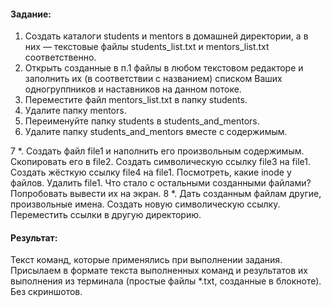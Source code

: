 #### Задание:

1. Создать каталоги students и mentors в домашней директории, а в них — текстовые файлы students_list.txt и mentors_list.txt соответственно.
2. Открыть созданные в п.1 файлы в любом текстовом редакторе и заполнить их (в соответствии с названием) списком Ваших одногруппников и наставников на данном потоке.
3. Переместите файл mentors_list.txt в папку students.
4. Удалите папку mentors.
5. Переименуйте папку students в students_and_mentors.
6. Удалите папку students_and_mentors вместе с содержимым.

7 *. Создать файл file1 и наполнить его произвольным содержимым. Скопировать его в file2. Создать символическую ссылку file3 на file1. Создать жёсткую ссылку file4 на file1. Посмотреть, какие inode у файлов. Удалить file1. Что стало с остальными созданными файлами? Попробовать вывести их на экран.
8 *. Дать созданным файлам другие, произвольные имена. Создать новую символическую ссылку. Переместить ссылки в другую директорию.

#### Результат:

Текст команд, которые применялись при выполнении задания. Присылаем в формате текста выполненных команд и результатов их выполнения из терминала (простые файлы *.txt, созданные в блокноте). Без скриншотов.
